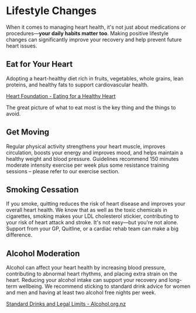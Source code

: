 # Lifestyle Changes

When it comes to managing heart health, it's not just about medications or procedures—**your daily habits matter too**. Making positive lifestyle changes can significantly improve your recovery and help prevent future heart issues.

## Eat for Your Heart

Adopting a heart-healthy diet rich in fruits, vegetables, whole grains, lean proteins, and healthy fats to support cardiovascular health. 

[Heart Foundation - Eating for a Healthy Heart](https://www.heartfoundation.org.nz/wellbeing/healthy-eating/eating-for-a-healthy-heart)

The great picture of what to eat most is the key thing and the things to avoid.

## Get Moving

Regular physical activity strengthens your heart muscle, improves circulation, boosts your energy and improves mood, and helps maintain a healthy weight and blood pressure. Guidelines recommend 150 minutes moderate intensity exercise per week plus some resistance training sessions – please refer to our exercise section.

## Smoking Cessation

If you smoke, quitting reduces the risk of heart disease and improves your overall heart health. We know that as well as the toxic chemicals in cigarettes, smoking makes your LDL cholesterol stickier, contributing to your risk of heart attack and stroke. It's not easy—but you're not alone. Support from your GP, Quitline, or a cardiac rehab team can make a big difference.

## Alcohol Moderation

Alcohol can affect your heart health by increasing blood pressure, contributing to abnormal heart rhythms, and placing extra strain on the heart. Reducing your alcohol intake can support your recovery and long-term wellbeing. We recommend sticking to standard drink advice for women and men and having at least two alcohol free nights per week.

[Standard Drinks and Legal Limits - Alcohol.org.nz](https://www.alcohol.org.nz/help-and-support/advice/standard-drinks-and-legal-limits)